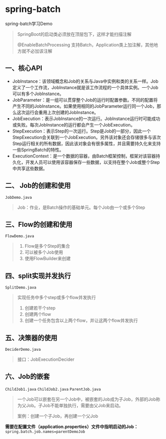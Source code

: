 # spring-batch
spring-batch学习Demo

> SpringBoot的启动类必须放在顶层包下，这样才能扫描注解
>
> @EnableBatchProcessing 支持Batch，Application类上加注解，其他地方就不必加该注解

## 一、核心API

- JobInstance：该领域概念和Job的关系与Java中实例和类的关系一样。Job定义了一个工作流，JobInstance就是该工作流程的一个具体实例。一个Job可以有多个JobInstance。
- JobParameter：是一组可以贯穿整个Job的运行时配置参数。不同的配置将产生不同的JobInstance。如果使用相同的JobParameter运行同一个Job，那么这次运行会重用上次创建的JobInstance。
- JobExecution：表示JobInstance的一次运行。JobInstance运行时可能成功或失败。每次JobInstance的运行都会产生一个JobExecution。
- StepExecution：表示Step的一次运行。Step是Job的一部分，因此一个StepExecution会关联到一个JobExecution。另外该对象还会存储很多与该次Step运行相关的所有数据，因此该对象会有很多属性，并且需要持久化来支持一些SpringBatch的特性。
- ExecutionContext：是一个数据的容器，由Batch框架控制，框架对该容器持久化，开发人员可以使用该容器保存一些数据，以支持在整个Job或整个Step中共享这些数据。

## 二、 Job的创建和使用

`JobDemo.java`

> Job：作业，是Batch操作的基础单元。每个Job由一个或多个Step

##  三、Flow的创建和使用

`FlowDemo.java`

> 1. Flow是多个Step的集合
> 2. 可以被多个Job使用
> 3. 使用FlowBuilder来创建

## 四、split实现并发执行

`SplitDemo.java`

>  实现任务中多个step或多个flow并发执行
>
> 1. 创建若干个step
> 2. 创建两个flow
> 3. 创建一个任务包含以上两个flow，并让这两个flow并发执行

## 五、决策器的使用

`DeciderDemo.java`

> 接口：JobExecutionDecider

## 六、Job的嵌套

`ChildJob1.java` `ChildJob2.java`  `ParentJob.java`

> 一个Job可以嵌套在另一个Job中，被嵌套的Job成为子Job，外部的Job称为父Job。子Job不能单独执行，需要由父Job来启动。
>
> 案例：创建一个子Job，再创建一个父Job

**需要在配置文件（application.properties）文件中指明启动的Job：** `spring.batch.job.names=parentDemoJob`

